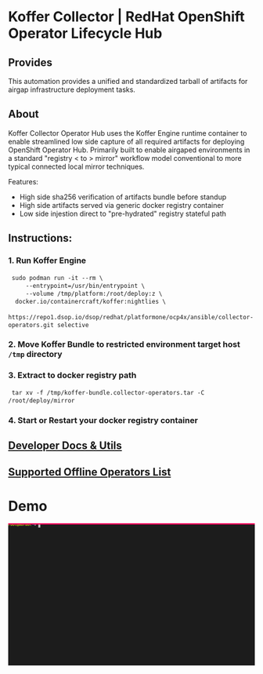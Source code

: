 # Koffer Collector | RedHat OpenShift Operator Lifecycle Hub
## Provides
This automation provides a unified and standardized tarball of artifacts for
airgap infrastructure deployment tasks.

## About
Koffer Collector Operator Hub uses the Koffer Engine runtime container to enable
streamlined low side capture of all required artifacts for deploying OpenShift 
Operator Hub. Primarily built to enable airgaped environments in a standard 
"registry < to > mirror" workflow model conventional to more typical connected 
local mirror techniques.

Features:
  - High side sha256 verification of artifacts bundle before standup
  - High side artifacts served via generic docker registry container
  - Low side injestion direct to "pre-hydrated" registry stateful path

## Instructions:
### 1. Run Koffer Engine
```
 sudo podman run -it --rm \
     --entrypoint=/usr/bin/entrypoint \
     --volume /tmp/platform:/root/deploy:z \
  docker.io/containercraft/koffer:nightlies \
  https://repo1.dsop.io/dsop/redhat/platformone/ocp4x/ansible/collector-operators.git selective
```
### 2. Move Koffer Bundle to restricted environment target host `/tmp` directory
### 3. Extract to docker registry path
```
 tar xv -f /tmp/koffer-bundle.collector-operators.tar -C /root/deploy/mirror
```
### 4. Start or Restart your docker registry container
## [Developer Docs & Utils](./dev)
## [Supported Offline Operators List](https://access.redhat.com/articles/4740011)
# Demo
![bundle](./web/bundle.svg)
